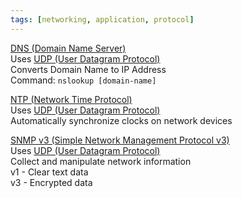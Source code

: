 ```yaml
---
tags: [networking, application, protocol]
---
```


<u>DNS (Domain Name Server)</u>  
Uses [UDP (User Datagram Protocol)](../Transport%20Layer%20Concepts/UDP%20(User%20Datagram%20Protocol).md)  
Converts Domain Name to IP Address  
Command: `nslookup [domain-name]`

<u>NTP (Network Time Protocol)</u>  
Uses [UDP (User Datagram Protocol)](../Transport%20Layer%20Concepts/UDP%20(User%20Datagram%20Protocol).md)  
Automatically synchronize clocks on network devices

<u>SNMP v3 (Simple Network Management Protocol v3)</u>  
Uses [UDP (User Datagram Protocol)](../Transport%20Layer%20Concepts/UDP%20(User%20Datagram%20Protocol).md)  
Collect and manipulate network information  
v1 - Clear text data  
v3 - Encrypted data
